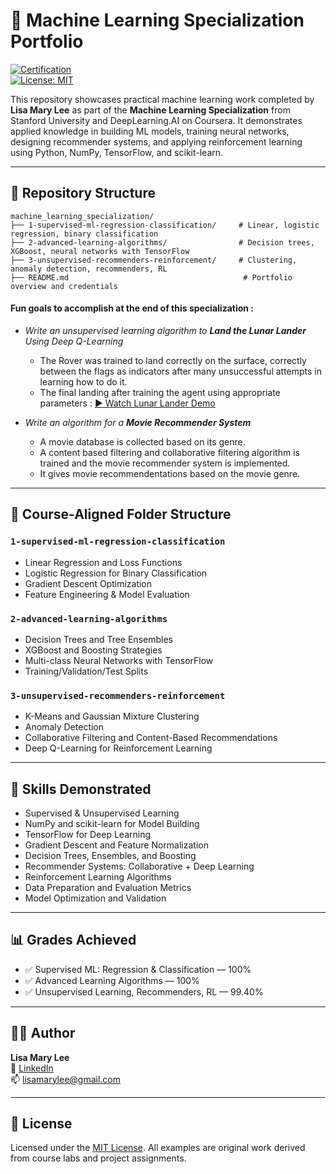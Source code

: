 # 🧠 Machine Learning Specialization Portfolio

[![Certification](https://img.shields.io/badge/Stanford-%20DeepLearning.AI_ML_Specialization-blue)](https://www.coursera.org/specializations/machine-learning-introduction)  
[![License: MIT](https://img.shields.io/badge/License-MIT-yellow.svg)](LICENSE)

This repository showcases practical machine learning work completed by **Lisa Mary Lee** as part of the **Machine Learning Specialization** from Stanford University and DeepLearning.AI on Coursera. It demonstrates applied knowledge in building ML models, training neural networks, designing recommender systems, and applying reinforcement learning using Python, NumPy, TensorFlow, and scikit-learn.

---

## 📁 Repository Structure

```
machine_learning_specialization/
├── 1-supervised-ml-regression-classification/     # Linear, logistic regression, binary classification
├── 2-advanced-learning-algorithms/                # Decision trees, XGBoost, neural networks with TensorFlow
├── 3-unsupervised-recommenders-reinforcement/     # Clustering, anomaly detection, recommenders, RL
├── README.md                                       # Portfolio overview and credentials
```
#### Fun goals to accomplish at the end of this specialization :

* <i>Write an unsupervised learning algorithm to **Land the Lunar Lander** Using Deep Q-Learning</i>

    - The Rover was trained to land correctly on the surface, correctly between the flags as indicators after many unsuccessful attempts in learning how to do it.
    - The final landing after training the agent using appropriate parameters : 
    [▶️ Watch Lunar Lander Demo](https://github.com/LisaMaryLee/samples/blob/main/ml_specialization/3-unsupervised-and-recommenders/week3/C3W3A1/video/lunar_lander.mp4)

* <i>Write an algorithm for a **Movie Recommender System**</i>
    
    - A movie database is collected based on its genre.
    - A content based filtering and collaborative filtering algorithm is trained and the movie recommender system is implemented.
    - It gives movie recommendentations based on the movie genre.

---

## 📁 Course-Aligned Folder Structure

### `1-supervised-ml-regression-classification`
- Linear Regression and Loss Functions  
- Logistic Regression for Binary Classification  
- Gradient Descent Optimization  
- Feature Engineering & Model Evaluation

### `2-advanced-learning-algorithms`
- Decision Trees and Tree Ensembles  
- XGBoost and Boosting Strategies  
- Multi-class Neural Networks with TensorFlow  
- Training/Validation/Test Splits

### `3-unsupervised-recommenders-reinforcement`
- K-Means and Gaussian Mixture Clustering  
- Anomaly Detection  
- Collaborative Filtering and Content-Based Recommendations  
- Deep Q-Learning for Reinforcement Learning

---

## 🎯 Skills Demonstrated

- Supervised & Unsupervised Learning  
- NumPy and scikit-learn for Model Building  
- TensorFlow for Deep Learning  
- Gradient Descent and Feature Normalization  
- Decision Trees, Ensembles, and Boosting  
- Recommender Systems: Collaborative + Deep Learning  
- Reinforcement Learning Algorithms  
- Data Preparation and Evaluation Metrics  
- Model Optimization and Validation

---

## 📊 Grades Achieved

- ✅ Supervised ML: Regression & Classification — 100%  
- ✅ Advanced Learning Algorithms — 100%  
- ✅ Unsupervised Learning, Recommenders, RL — 99.40%

---

## 👩‍💻 Author

**Lisa Mary Lee**  
💼 [LinkedIn](https://www.linkedin.com/in/lisamarylee)  
📫 lisamarylee@gmail.com

---

## 📜 License

Licensed under the [MIT License](LICENSE). All examples are original work derived from course labs and project assignments.